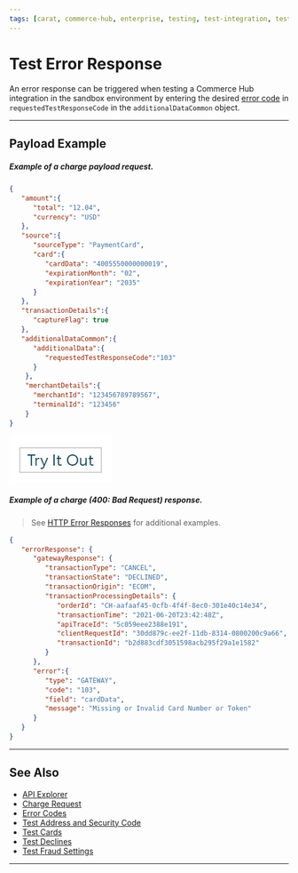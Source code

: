 ```yaml
---
tags: [carat, commerce-hub, enterprise, testing, test-integration, test-cards, test-errors]
---
```


# Test Error Response

An error response can be triggered when testing a Commerce Hub integration in the sandbox environment by entering the desired [error code](?path=docs/Resources/Guides/Response-Codes/Error.md) in `requestedTestResponseCode` in the `additionalDataCommon` object.

---

## Payload Example

<!--
type: tab
title: Request
-->

##### Example of a charge payload request.

```json
{
   "amount":{
      "total": "12.04",
      "currency": "USD"
   },
   "source":{
      "sourceType": "PaymentCard",
      "card":{
         "cardData": "4005550000000019",
         "expirationMonth": "02",
         "expirationYear": "2035"
      }
   },
   "transactionDetails":{
      "captureFlag": true
   },
   "additionalDataCommon":{
      "additionalData":{
         "requestedTestResponseCode":"103"
      }
    },
    "merchantDetails":{
      "merchantId": "123456789789567",
      "terminalId": "123456"
    }   
}
```

[![Try it out](../../../../assets/images/button.png)](../api/?type=post&path=/payments/v1/charges)

<!--
type: tab
title: Response
-->

##### Example of a charge (400: Bad Request) response.

<!-- theme: info -->
> See [HTTP Error Responses](?path=docs/Resources/Guides/Response-Codes/HTTP.md) for additional examples.


```json
{
   "errorResponse": {
      "gatewayResponse": {
         "transactionType": "CANCEL",
         "transactionState": "DECLINED",
         "transactionOrigin": "ECOM",
         "transactionProcessingDetails": {
            "orderId": "CH-aafaaf45-0cfb-4f4f-8ec0-301e40c14e34",
            "transactionTime": "2021-06-20T23:42:48Z",
            "apiTraceId": "5c059eee2388e191",
            "clientRequestId": "30dd879c-ee2f-11db-8314-0800200c9a66",
            "transactionId": "b2d883cdf3051598acb295f29a1e1582"
         }
      },
      "error":{
         "type": "GATEWAY",
         "code": "103",
         "field": "cardData",
         "message": "Missing or Invalid Card Number or Token"
      }
   }
}
```

<!-- type: tab-end -->

---

## See Also

- [API Explorer](../api/?type=post&path=/payments/v1/charges)
- [Charge Request](?path=docs/Resources/API-Documents/Payments/Charges.md)
- [Error Codes](?path=docs/Resources/Guides/Response-Codes/Error.md)
- [Test Address and Security Code](?path=docs/Resources/Guides/Testing/Test-Address-Security.md)
- [Test Cards](?path=docs/Resources/Guides/Testing/Test-Cards.md)
- [Test Declines](?path=docs/Resources/Guides/Testing/Test-Declines.md)
- [Test Fraud Settings](?path=docs/Resources/Guides/Testing/Test-Fraud.md)

---